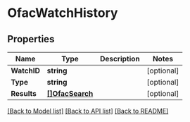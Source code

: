 # OfacWatchHistory

## Properties

Name | Type | Description | Notes
------------ | ------------- | ------------- | -------------
**WatchID** | **string** |  | [optional] 
**Type** | **string** |  | [optional] 
**Results** | [**[]OfacSearch**](OfacSearch.md) |  | [optional] 

[[Back to Model list]](../README.md#documentation-for-models) [[Back to API list]](../README.md#documentation-for-api-endpoints) [[Back to README]](../README.md)


